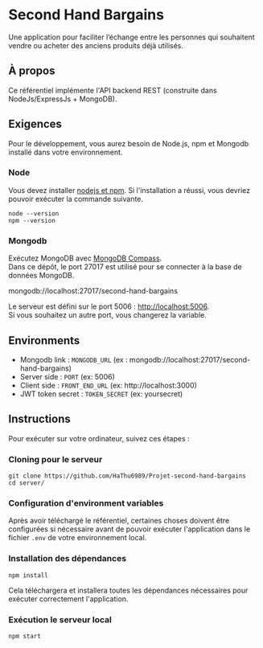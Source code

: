 # Second Hand Bargains
Une application pour faciliter l’échange entre les personnes qui souhaitent vendre ou acheter des anciens produits déjà utilisés.

## À propos
 
Ce référentiel implémente l'API backend REST (construite dans NodeJs/ExpressJs + MongoDB).
 
## Exigences
 
Pour le développement, vous aurez besoin de Node.js, npm et Mongodb installé dans votre environnement. 

### Node
 
Vous devez installer [nodejs et npm](https://docs.npmjs.com/downloading-and-installing-node-js-and-npm). Si l'installation a réussi, vous devriez pouvoir exécuter la commande suivante.
 
    node --version
    npm --version
 
### Mongodb
 
Exécutez MongoDB avec [MongoDB Compass](https://www.mongodb.com/docs/compass/master/install/).\
   Dans ce dépôt, le port 27017 est utilisé pour se connecter à la base de données MongoDB. 
  
  mongodb://localhost:27017/second-hand-bargains
  
 
Le serveur est défini sur le port 5006 : [http://localhost:5006](http://localhost:5006).\
Si vous souhaitez un autre port, vous changerez la variable.


## Environments
- Mongodb link : `MONGODB_URL` (ex : mongodb://localhost:27017/second-hand-bargains)
- Server side : `PORT` (ex: 5006)
- Client side : `FRONT_END_URL` (ex: http://localhost:3000)
- JWT token secret : `TOKEN_SECRET` (ex: yoursecret)
 

## Instructions
 
Pour exécuter sur votre ordinateur, suivez ces étapes :
 
### Cloning pour le serveur
 
    git clone https://github.com/HaThu6989/Projet-second-hand-bargains 
    cd server/
 
### Configuration d'environment variables
 
Après avoir téléchargé le référentiel, certaines choses doivent être configurées si nécessaire avant de pouvoir exécuter l'application dans le fichier `.env` de votre environnement local.
 
### Installation des dépendances
 
    npm install
 
Cela téléchargera et installera toutes les dépendances nécessaires pour exécuter correctement l'application.
 
### Exécution le serveur local
 
    npm start
 